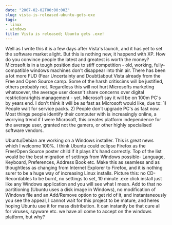 ```yaml
---
date: "2007-02-02T00:00:00Z"
slug: vista-is-released-ubuntu-gets-exe
tags:
- linux
- windows
title: Vista is released; Ubuntu gets .exe!
---
```


Well as
I write this it is a few days after Vista's launch, and it has yet to
set the software market alight. But this is nothing new, it happend with
XP. How do you convince people the latest and greatest is worth the
money? Microsoft is in a tough position due to stiff competition - old,
working, fully-compatible windows machines don't disappear into thin
air. There has been a lot more FUD (Fear Uncertainty and Doubt)abput
Vista already from the Free and Open Source camp. Some of the harsh
critiscims will be justified, others probably not. Regardless this will
not hurt Microsofts marketing whatsoever, the average user doesn't share
concerns over digital restriction/rights management - yet. Microsoft say
it will be on 100m PC's by years end. I don't think it will be as fast
as Microsoft would like, due to: 1) People wait for service packs. 2)
People don't upgrade PC's as fast now. Most things people identify their
computer with is increasingly online, a worrying trend if I were
Microsoft, this creates platform independence for the average user,
granted not the gamers, or other highly specialised software vendors.  
  
Ubuntu/Debian are working on a Windows installer. This is great news
which I welcome 100%. I think Ubuntu could eclipse Firefox as the
Free/Open Source poster child if it plays it's hand correctly. Top of
the list would be the best migration of settings from Windows possible-
Language, Keyboard, Preferences, Address Book etc. Make this as seamless
and as thoughtless as changing from Internet Explorer to Firefox, and it
is nothing surer to be a huge way of increasing Linux installs. Picture
this: no CD-Recordables to be burnt, no settings to set, 10 minute .exe
click install just like any Windows application and you will see what I
mean. Add to that no partitioning (Ubuntu uses a disk image in Windows),
no modification of Windows file and an Add/Remove option to get rid of
it, and instantaneously you see the appeal, I cannot wait for this
project to be mature, and heres hoping Ubuntu use it for mass
distribution. It can instantly be that cure all for viruses, spyware
etc. we have all come to accept on the windows platform, but why?